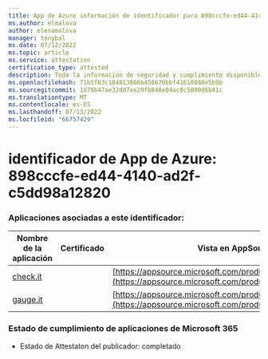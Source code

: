 ```yaml
---
title: App de Azure información de identificador para 898cccfe-ed44-4140-ad2f-c5dd98a12820
ms.author: elmalova
author: elenamalova
manager: tonybal
ms.date: 07/12/2022
ms.topic: article
ms.service: attestation
certification_type: attested
description: Toda la información de seguridad y cumplimiento disponible para 898cccfe-ed44-4140-ad2f-c5dd98a12820.
ms.openlocfilehash: 71b5f63c104813666b458670bbf41610888e5b9b
ms.sourcegitcommit: 1d78b47ae32dd7ee29fb848e04ac0c5090d6b41c
ms.translationtype: MT
ms.contentlocale: es-ES
ms.lasthandoff: 07/13/2022
ms.locfileid: "66757429"
---
```

# <a name="azure-app-id-898cccfe-ed44-4140-ad2f-c5dd98a12820"></a>identificador de App de Azure: 898cccfe-ed44-4140-ad2f-c5dd98a12820


### <a name="apps-associated-with-this-id"></a>Aplicaciones asociadas a este identificador:
| **Nombre de la aplicación** | **Certificado** | **Vista en AppSource** |
|--------------|---------------|-----------------------|
| [check.it](../forward/WA200003604.md) |  | [https://appsource.microsoft.com/product/office/WA200003604](https://appsource.microsoft.com/product/office/WA200003604) |
| [gauge.it](../forward/WA200003874.md) |  | [https://appsource.microsoft.com/product/office/WA200003874](https://appsource.microsoft.com/product/office/WA200003874) |

### <a name="microsoft-365-app-compliance-status"></a>Estado de cumplimiento de aplicaciones de Microsoft 365
- Estado de Attestaton del publicador: completado
